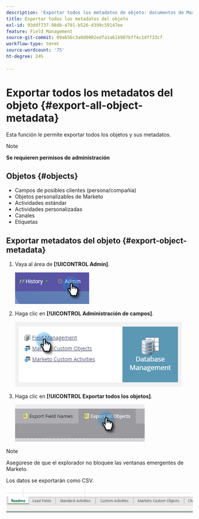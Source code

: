 ```yaml
---
description: 'Exportar todos los metadatos de objeto: documentos de Marketo, documentación del producto'
title: Exportar todos los metadatos del objeto
exl-id: 93ddf737-98db-4791-b526-d399c59147ee
feature: Field Management
source-git-commit: 09a656c3a0d0002edfa1a61b987bff4c1dff33cf
workflow-type: tm+mt
source-wordcount: '75'
ht-degree: 24%

---
```


# Exportar todos los metadatos del objeto {#export-all-object-metadata}

Esta función le permite exportar todos los objetos y sus metadatos.

>[!NOTE]
>
>**Se requieren permisos de administración**

## Objetos {#objects}

* Campos de posibles clientes (persona/compañía)
* Objetos personalizables de Marketo
* Actividades estándar
* Actividades personalizadas
* Canales
* Etiquetas

## Exportar metadatos del objeto {#export-object-metadata}

1. Vaya al área de **[!UICONTROL Admin]**.

   ![](assets/export-all-object-metadata-1.png)

1. Haga clic en **[!UICONTROL Administración de campos]**.

   ![](assets/export-all-object-metadata-2.png)

1. Haga clic en **[!UICONTROL Exportar todos los objetos]**.

   ![](assets/export-all-object-metadata-3.png)

>[!NOTE]
>
>Asegúrese de que el explorador no bloquee las ventanas emergentes de Marketo.

Los datos se exportarán como CSV.

![](assets/export-all-object-metadata-4.png)
